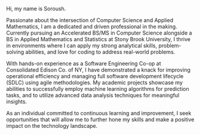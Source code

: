 Hi, my name is Soroush.

Passionate about the intersection of Computer Science and Applied Mathematics, I am a dedicated and driven professional in the making. Currently pursuing an Accelerated BS/MS in Computer Science alongside a BS in Applied Mathematics and Statistics at Stony Brook University, I thrive in environments where I can apply my strong analytical skills, problem-solving abilities, and love for coding to address real-world problems.

With hands-on experience as a Software Engineering Co-op at Consolidated Edison Co. of NY, I have demonstrated a knack for improving operational efficiency and managing full software development lifecycle (SDLC) using agile methodologies. My academic projects showcase my abilities to successfully employ machine learning algorithms for prediction tasks, and to utilize advanced data analysis techniques for meaningful insights.

As an individual committed to continuous learning and improvement, I seek opportunities that will allow me to further hone my skills and make a positive impact on the technology landscape.

